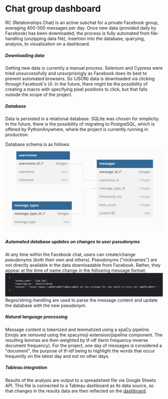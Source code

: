 # Chat group dashboard
RC (Relationships Chat) is an active subchat for a private Facebook group, averaging 400-500 messages per day. Once new data (provided daily by Facebook) has been downloaded, the process is fully automated from file-handling (unzipping data file), insertion into the database, querying, analysis, to visualization on a dashboard.

##### Downloading data
Getting new data is currently a manual process. Selenium and Cypress were tried unsuccessfully and unsurprisingly as Facebook does its best to prevent automated browsers. So (JSON) data is downloaded via clicking through Facebook's UI. In the future, there might be the possibility of creating a macro with specifying pixel positions to click, but that falls outside the scope of the project.

##### Database
Data is persisted in a relational database. SQLite was chosen for simplicity. In the future, there is the possibility of migrating to PostgreSQL, which is offered by PythonAnywhere, where the project is currently running in production.

Database schema is as follows:
![Alt text](/images/db_diagram.png?raw=true "Database diagram")

##### Automated database updates on changes to user pseudonyms
At any time within the Facebook chat, users can create/change pseudonyms (both their own and others). Pseudonyms ("nicknames") are not directly available in the data downloadable from Facebook. Rather, they appear at the time of name change in the following message format:
![Alt text](/images/nickname_change.png?raw=true "Nickname change")
Regex/string-handling are used to parse the message content and update the database with the new pseudonym.

##### Natural language processing
Message content is tokenized and lemmatized using a spaCy pipeline. Emojis are removed using the spacymoji extension/pipeline component. The resulting lemmas are then weighted by tf-idf (term frequency-inverse document frequency). For the project, one day of messages is considered a "document", the purpose of tf-idf being to highlight the words that occur frequently on the latest day and not on other days.

##### Tableau integration
Results of the analysis are output to a spreadsheet file via Google Sheets API. This file is connected to a Tableau dashboard as its data source, so that changes in the results data are then reflected on the 
[dashboard](https://public.tableau.com/app/profile/lee.pang/viz/RCchatstats/Dashboard1).
